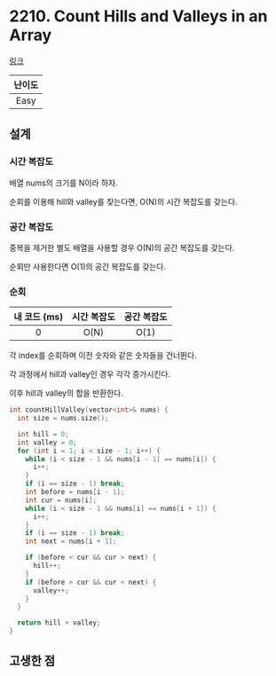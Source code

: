 # 2210. Count Hills and Valleys in an Array

[링크](https://leetcode.com/problems/count-hills-and-valleys-in-an-array/description/)

| 난이도 |
| :----: |
|  Easy  |

## 설계

### 시간 복잡도

배열 nums의 크기를 N이라 하자.

순회를 이용해 hill와 valley를 찾는다면, O(N)의 시간 복잡도를 갖는다.

### 공간 복잡도

중복을 제거한 별도 배열을 사용할 경우 O(N)의 공간 복잡도를 갖는다.

순회만 사용한다면 O(1)의 공간 복잡도를 갖는다.

### 순회

| 내 코드 (ms) | 시간 복잡도 | 공간 복잡도 |
| :----------: | :---------: | :---------: |
|      0       |    O(N)     |    O(1)     |

각 index를 순회하며 이전 숫자와 같은 숫자들을 건너뛴다.

각 과정에서 hill과 valley인 경우 각각 증가시킨다.

이후 hill과 valley의 합을 반환한다.

```cpp
int countHillValley(vector<int>& nums) {
  int size = nums.size();

  int hill = 0;
  int valley = 0;
  for (int i = 1; i < size - 1; i++) {
    while (i < size - 1 && nums[i - 1] == nums[i]) {
      i++;
    }
    if (i == size - 1) break;
    int before = nums[i - 1];
    int cur = nums[i];
    while (i < size - 1 && nums[i] == nums[i + 1]) {
      i++;
    }
    if (i == size - 1) break;
    int next = nums[i + 1];

    if (before < cur && cur > next) {
      hill++;
    }
    if (before > cur && cur < next) {
      valley++;
    }
  }

  return hill + valley;
}
```

## 고생한 점
